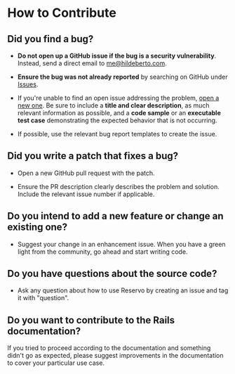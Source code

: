 # How to Contribute

## Did you find a bug?

* **Do not open up a GitHub issue if the bug is a security vulnerability**. Instead, send a direct email to me@hildeberto.com.

* **Ensure the bug was not already reported** by searching on GitHub under [Issues](https://github.com/htmfilho/reservo/issues).

* If you're unable to find an open issue addressing the problem, [open a new one](https://github.com/htmfilho/reservo/issues/new). Be sure to include a **title and clear description**, as much relevant information as possible, and a **code sample** or an **executable test case** demonstrating the expected behavior that is not occurring.

* If possible, use the relevant bug report templates to create the issue.

## Did you write a patch that fixes a bug?

* Open a new GitHub pull request with the patch.

* Ensure the PR description clearly describes the problem and solution. Include the relevant issue number if applicable.

## Do you intend to add a new feature or change an existing one?

* Suggest your change in an enhancement issue. When you have a green light from the community, go ahead and start writing code.

## Do you have questions about the source code?

* Ask any question about how to use Reservo by creating an issue and tag it with "question".

## Do you want to contribute to the Rails documentation?

If you tried to proceed according to the documentation and something didn't go as expected, please suggest improvements in the documentation to cover your particular use case.